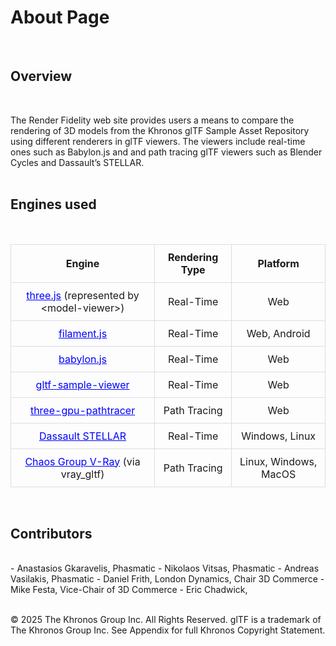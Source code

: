 <style>
  table {
    width: 100%;  /* Makes the table take full width */
    border-collapse: collapse; /* Removes extra spacing */
  }
  th, td {
    padding: 10px; /* Adds spacing inside cells */
    text-align: center; /* Centers text */
    border: 1px solid #ddd; /* Optional: Adds a border */
  }
  a {
    color: blue;
  }
</style>

# About Page
<br>

## Overview 
<br>

The Render Fidelity web site provides users a means to compare the rendering of 3D models from the Khronos glTF Sample Asset Repository using different renderers in glTF viewers. The viewers include real-time ones such as Babylon.js and <model-viewer> and path tracing glTF viewers such as Blender Cycles and Dassault’s STELLAR.
<br>
<br>

## Engines used 
<br>

| Engine | Rendering Type |  Platform|
|----------|----------|----------|
| [three.js](https://phasmatic3d.github.io/rfw/engine/three.js) (represented by <model-viewer\>)   | Real-Time | Web |
| [filament.js](https://phasmatic3d.github.io/rfw/engine/filament.js) | Real-Time | Web, Android |
| [babylon.js](https://phasmatic3d.github.io/rfw/engine/babylon.js) | Real-Time | Web |
| [gltf-sample-viewer](https://phasmatic3d.github.io/rfw/engine/gltf-sample-viewer) | Real-Time | Web |
| [three-gpu-pathtracer](https://phasmatic3d.github.io/rfw/engine/three-gpu-pathtracer) | Path Tracing | Web |
| [Dassault STELLAR](https://phasmatic3d.github.io/rfw/engine/three.js) | Real-Time | Windows, Linux |
| [Chaos Group V-Ray](https://phasmatic3d.github.io/rfw/engine/three.js) (via vray_gltf) | Path Tracing | Linux, Windows, MacOS |

<br>

## Contributors
<br>
- Anastasios Gkaravelis, Phasmatic
- Nikolaos Vitsas, Phasmatic
- Andreas Vasilakis, Phasmatic
- Daniel Frith, London Dynamics, Chair 3D Commerce
- Mike Festa, Vice-Chair of 3D Commerce
- Eric Chadwick,
<br>
<br>

© 2025 The Khronos Group Inc. All Rights Reserved. glTF is a trademark of The Khronos Group Inc. See Appendix for full Khronos Copyright Statement.

